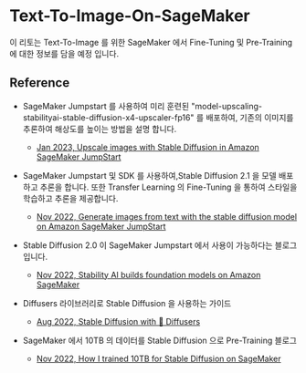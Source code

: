 # Text-To-Image-On-SageMaker

이 리토는 Text-To-Image 를 위한 SageMaker 에서 Fine-Tuning 및 Pre-Training 에 대한 정보를 담을 예정 입니다.

## Reference
- SageMaker Jumpstart 를 사용하여 미리 훈련된 "model-upscaling-stabilityai-stable-diffusion-x4-upscaler-fp16" 를 배포하여, 기존의 이미지를 추론하여 해상도를 높이는 방법을 설명 합니다.
    - [Jan 2023, Upscale images with Stable Diffusion in Amazon SageMaker JumpStart](https://aws.amazon.com/blogs/machine-learning/upscale-images-with-stable-diffusion-in-amazon-sagemaker-jumpstart/)    
- SageMaker Jumpstart 및 SDK 를 사용하여,Stable Diffusion 2.1 을 모델 배포하고 추론을 합니다. 또한 Transfer Learning 의 Fine-Tuning 을 통하여 스타일을 학습하고 추론을 제공합니다. 
    - [Nov 2022, Generate images from text with the stable diffusion model on Amazon SageMaker JumpStart](https://aws.amazon.com/blogs/machine-learning/generate-images-from-text-with-the-stable-diffusion-model-on-amazon-sagemaker-jumpstart/)
    
- Stable Diffusion 2.0 이 SageMaker Jumpstart 에서 사용이 가능하다는 블로그 입니다. 
    - [Nov 2022, Stability AI builds foundation models on Amazon SageMaker](https://aws.amazon.com/blogs/machine-learning/stability-ai-builds-foundation-models-on-amazon-sagemaker/)
- Diffusers 라이브러리로 Stable Diffusion 을 사용하는 가이드
    - [Aug 2022, Stable Diffusion with 🧨 Diffusers](https://huggingface.co/blog/stable_diffusion)
- SageMaker 에서 10TB 의 데이터를 Stable Diffusion 으로 Pre-Training 블로그
    - [Nov 2022, How I trained 10TB for Stable Diffusion on SageMaker](https://medium.com/@emilywebber/how-i-trained-10tb-for-stable-diffusion-on-sagemaker-39dcea49ce32)